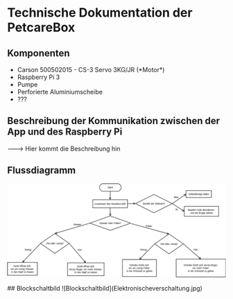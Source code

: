 # Technische Dokumentation der PetcareBox

## Komponenten
<ul>
<li>Carson 500502015 - CS-3 Servo 3KG/JR (*Motor*)</li>
<li>Raspberry Pi 3</li>
<li>Pumpe</li>
<li>Perforierte Aluminiumscheibe</li>
<li>???</li>
</ul>

## Beschreibung der Kommunikation zwischen der App und des Raspberry Pi
---> Hier kommt die Beschreibung hin

## Flussdiagramm
![Flussdiagramm](fluss-mosy2.png)


<div style="page-break-after: always;"></div>
## Blockschaltbild
![Blockschaltbild](Elektronischeverschaltung.jpg)

